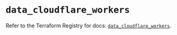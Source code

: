 # `data_cloudflare_workers`

Refer to the Terraform Registry for docs: [`data_cloudflare_workers`](https://registry.terraform.io/providers/cloudflare/cloudflare/5.10.0/docs/data-sources/workers).
